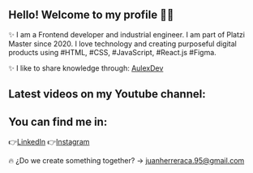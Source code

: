 Hello! Welcome to my profile 👋:rocket:
-

:sparkles: I am a Frontend developer and industrial engineer. I am part of Platzi Master since 2020. I love technology and creating purposeful digital products using #HTML, #CSS, #JavaScript, #React.js #Figma.

:sparkles: I like to share knowledge through: [AulexDev](https://www.facebook.com/AulexDev )


## Latest videos on my Youtube channel:



## You can find me in:


👉[LinkedIn](https://www.linkedin.com/in/juanherreraca/)
👉[Instagram](https://www.instagram.com/juanchoherrera27/)


:fire: ¿Do we create something together? -> juanherreraca.95@gmail.com 

<!--
**jshc27/jshc27** is a ✨ _special_ ✨ repository because its `README.md` (this file) appears on your GitHub profile.
-->
